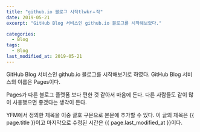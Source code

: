 ```yaml
---
title: "github.io 블로그 시작tlwkrㅅ작"
date: 2019-05-21
excerpt: "GitHub Blog 서비스인 github.io 블로그를 시작해보았다."

categories:
  - Blog
tags:
  - Blog
last_modified_at: 2019-05-21
---
```


GitHub Blog 서비스인 github.io 블로그를 시작해보기로 하였다.
GitHub Blog 서비스의 이름은 Pages이다.

Pages가 다른 블로그 플랫폼 보다 편한 것 같아서 마음에 든다.
다른 사람들도 같이 많이 사용했으면 좋겠다는 생각이 든다.

YFM에서 정의한 제목을 이중 괄호 구문으로 본문에 추가할 수 있다.
이 글의 제목은 {{ page.title }}이고
마지막으로 수정된 시간은 {{ page.last_modified_at }}이다.

